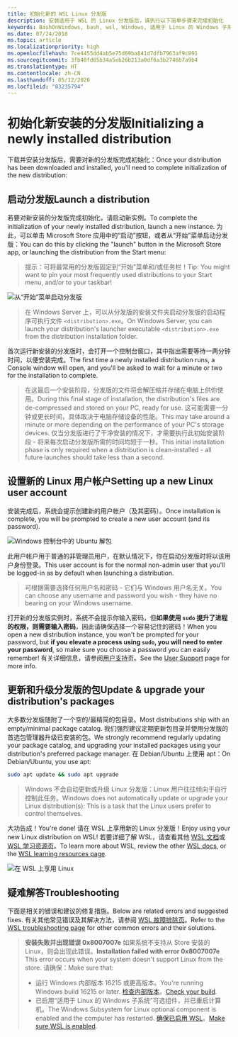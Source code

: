 ```yaml
---
title: 初始化新的 WSL Linux 分发版
description: 安装适用于 WSL 的 Linux 分发版后，请执行以下简单步骤来完成初始化
keywords: BashOnWindows, bash, wsl, Windows, 适用于 Linux 的 Windows 子系统, windowssubsystem, ubuntu, debian, suse, Windows 10
ms.date: 07/24/2018
ms.topic: article
ms.localizationpriority: high
ms.openlocfilehash: 7ce4455dd4ab5e75d69ba841d7dfb7963af9c891
ms.sourcegitcommit: 3fb40fd65b34a5eb26b213a0df6a3b2746b7a9b4
ms.translationtype: HT
ms.contentlocale: zh-CN
ms.lasthandoff: 05/12/2020
ms.locfileid: "83235794"
---
```

# <a name="initializing-a-newly-installed-distribution"></a><span data-ttu-id="93fbb-104">初始化新安装的分发版</span><span class="sxs-lookup"><span data-stu-id="93fbb-104">Initializing a newly installed distribution</span></span>

<span data-ttu-id="93fbb-105">下载并安装分发版后，需要对新的分发版完成初始化：</span><span class="sxs-lookup"><span data-stu-id="93fbb-105">Once your distribution has been downloaded and installed, you'll need to complete initialization of the new distribution:</span></span>

## <a name="launch-a-distribution"></a><span data-ttu-id="93fbb-106">启动分发版</span><span class="sxs-lookup"><span data-stu-id="93fbb-106">Launch a distribution</span></span>

<span data-ttu-id="93fbb-107">若要对新安装的分发版完成初始化，请启动新实例。</span><span class="sxs-lookup"><span data-stu-id="93fbb-107">To complete the initialization of your newly installed distribution, launch a new instance.</span></span> <span data-ttu-id="93fbb-108">为此，可以单击 Microsoft Store 应用中的“启动”按钮，或者从“开始”菜单启动分发版：</span><span class="sxs-lookup"><span data-stu-id="93fbb-108">You can do this by clicking the "launch" button in the Microsoft Store app, or launching the distribution from the Start menu:</span></span>

> <span data-ttu-id="93fbb-109">提示：可将最常用的分发版固定到“开始”菜单和/或任务栏！</span><span class="sxs-lookup"><span data-stu-id="93fbb-109">Tip: You might want to pin your most frequently used distributions to your Start menu, and/or to your taskbar!</span></span>

![从“开始”菜单启动分发版](media/start-menu.png)

> <span data-ttu-id="93fbb-111">在 Windows Server 上，可以从分发版的安装文件夹启动分发版的启动程序可执行文件 `<distribution>.exe`。</span><span class="sxs-lookup"><span data-stu-id="93fbb-111">On Windows Server, you can launch your distribution's launcher executable `<distribution>.exe` from the distribution installation folder.</span></span>

<span data-ttu-id="93fbb-112">首次运行新安装的分发版时，会打开一个控制台窗口，其中指出需要等待一两分钟时间，以便安装完成。</span><span class="sxs-lookup"><span data-stu-id="93fbb-112">The first time a newly installed distribution runs, a Console window will open, and you'll be asked to wait for a minute or two for the installation to complete.</span></span>

> <span data-ttu-id="93fbb-113">在这最后一个安装阶段，分发版的文件将会解压缩并存储在电脑上供你使用。</span><span class="sxs-lookup"><span data-stu-id="93fbb-113">During this final stage of installation, the distribution's files are de-compressed and stored on your PC, ready for use.</span></span> <span data-ttu-id="93fbb-114">这可能需要一分钟或更长时间，具体取决于电脑存储设备的性能。</span><span class="sxs-lookup"><span data-stu-id="93fbb-114">This may take around a minute or more depending on the performance of your PC's storage devices.</span></span> <span data-ttu-id="93fbb-115">仅当分发版进行了干净安装的情况下，才需要执行此初始安装阶段 - 将来每次启动分发版所需的时间均短于一秒。</span><span class="sxs-lookup"><span data-stu-id="93fbb-115">This initial installation phase is only required when a distribution is clean-installed - all future launches should take less than a second.</span></span>

## <a name="setting-up-a-new-linux-user-account"></a><span data-ttu-id="93fbb-116">设置新的 Linux 用户帐户</span><span class="sxs-lookup"><span data-stu-id="93fbb-116">Setting up a new Linux user account</span></span>

<span data-ttu-id="93fbb-117">安装完成后，系统会提示创建新的用户帐户（及其密码）。</span><span class="sxs-lookup"><span data-stu-id="93fbb-117">Once installation is complete, you will be prompted to create a new user account (and its password).</span></span>

![Windows 控制台中的 Ubuntu 解包](media/UbuntuInstall.png)

<span data-ttu-id="93fbb-119">此用户帐户用于普通的非管理员用户，在默认情况下，你在启动分发版时将以该用户身份登录。</span><span class="sxs-lookup"><span data-stu-id="93fbb-119">This user account is for the normal non-admin user that you'll be logged-in as by default when launching a distribution.</span></span>

> <span data-ttu-id="93fbb-120">可根据需要选择任何用户名和密码 - 它们与 Windows 用户名无关。</span><span class="sxs-lookup"><span data-stu-id="93fbb-120">You can choose any username and password you wish - they have no bearing on your Windows username.</span></span>

<span data-ttu-id="93fbb-121">打开新的分发版实例时，系统不会提示你输入密码，但**如果使用 `sudo` 提升了进程的权限，则需要输入密码**，因此请确保选择一个容易记住的密码！</span><span class="sxs-lookup"><span data-stu-id="93fbb-121">When you open a new distribution instance, you won't be prompted for your password, but **if you elevate a process using `sudo`, you will need to enter your password**, so make sure you choose a password you can easily remember!</span></span> <span data-ttu-id="93fbb-122">有关详细信息，请参阅[用户支持](user-support.md)页。</span><span class="sxs-lookup"><span data-stu-id="93fbb-122">See the [User Support](user-support.md) page for more info.</span></span>

## <a name="update--upgrade-your-distributions-packages"></a><span data-ttu-id="93fbb-123">更新和升级分发版的包</span><span class="sxs-lookup"><span data-stu-id="93fbb-123">Update & upgrade your distribution's packages</span></span>

<span data-ttu-id="93fbb-124">大多数分发版随附了一个空的/最精简的包目录。</span><span class="sxs-lookup"><span data-stu-id="93fbb-124">Most distributions ship with an empty/minimal package catalog.</span></span> <span data-ttu-id="93fbb-125">我们强烈建议定期更新包目录并使用分发版的首选包管理器升级已安装的包。</span><span class="sxs-lookup"><span data-stu-id="93fbb-125">We strongly recommend regularly updating your package catalog, and upgrading your installed packages using your distribution's preferred package manager.</span></span> <span data-ttu-id="93fbb-126">在 Debian/Ubuntu 上使用 apt：</span><span class="sxs-lookup"><span data-stu-id="93fbb-126">On Debian/Ubuntu, you use apt:</span></span>

```bash
sudo apt update && sudo apt upgrade
```

> <span data-ttu-id="93fbb-127">Windows 不会自动更新或升级 Linux 分发版：Linux 用户往往倾向于自行控制此任务。</span><span class="sxs-lookup"><span data-stu-id="93fbb-127">Windows does not automatically update or upgrade your Linux distribution(s): This is a task that the Linux users prefer to control themselves.</span></span>

<span data-ttu-id="93fbb-128">大功告成！</span><span class="sxs-lookup"><span data-stu-id="93fbb-128">You're done!</span></span> <span data-ttu-id="93fbb-129">请在 WSL 上享用新的 Linux 分发版！</span><span class="sxs-lookup"><span data-stu-id="93fbb-129">Enjoy using your new Linux distribution on WSL!</span></span> <span data-ttu-id="93fbb-130">若要详细了解 WSL，请查看其他 [WSL 文档](https://aka.ms/wsldocs)或 [WSL 学习资源页](https://aka.ms/learnwsl)。</span><span class="sxs-lookup"><span data-stu-id="93fbb-130">To learn more about WSL, review the other [WSL docs](https://aka.ms/wsldocs), or the [WSL learning resources page](https://aka.ms/learnwsl).</span></span>

![在 WSL 上享用 Linux](media/linux-on-wsl.png)

## <a name="troubleshooting"></a><span data-ttu-id="93fbb-132">疑难解答</span><span class="sxs-lookup"><span data-stu-id="93fbb-132">Troubleshooting</span></span>

<span data-ttu-id="93fbb-133">下面是相关的错误和建议的修复措施。</span><span class="sxs-lookup"><span data-stu-id="93fbb-133">Below are related errors and suggested fixes.</span></span> <span data-ttu-id="93fbb-134">有关其他常见错误及其解决方法，请参阅 [WSL 故障排除页](troubleshooting.md)。</span><span class="sxs-lookup"><span data-stu-id="93fbb-134">Refer to the [WSL troubleshooting page](troubleshooting.md) for other common errors and their solutions.</span></span>

> <span data-ttu-id="93fbb-135">**安装失败并出现错误 0x8007007e** 如果系统不支持从 Store 安装的 Linux，则会出现此错误。</span><span class="sxs-lookup"><span data-stu-id="93fbb-135">**Installation failed with error 0x8007007e** This error occurs when your system doesn't support Linux from the store.</span></span>  <span data-ttu-id="93fbb-136">请确保：</span><span class="sxs-lookup"><span data-stu-id="93fbb-136">Make sure that:</span></span>
> * <span data-ttu-id="93fbb-137">运行 Windows 内部版本 16215 或更高版本。</span><span class="sxs-lookup"><span data-stu-id="93fbb-137">You're running Windows build 16215 or later.</span></span> <span data-ttu-id="93fbb-138">[检查内部版本](troubleshooting.md#check-your-build-number)。</span><span class="sxs-lookup"><span data-stu-id="93fbb-138">[Check your build](troubleshooting.md#check-your-build-number).</span></span>
> * <span data-ttu-id="93fbb-139">已启用“适用于 Linux 的 Windows 子系统”可选组件，并已重启计算机。</span><span class="sxs-lookup"><span data-stu-id="93fbb-139">The Windows Subsystem for Linux optional component is enabled and the computer has restarted.</span></span>  <span data-ttu-id="93fbb-140">[确保已启用 WSL](troubleshooting.md#confirm-wsl-is-enabled)。</span><span class="sxs-lookup"><span data-stu-id="93fbb-140">[Make sure WSL is enabled](troubleshooting.md#confirm-wsl-is-enabled).</span></span>
